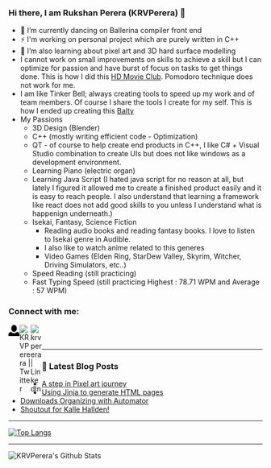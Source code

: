 ### Hi there, I am Rukshan Perera (KRVPerera) 👋

- 🔭 I’m currently dancing on Ballerina compiler front end
- :zap: I'm working on personal project which are purely written in C++
- 🌱 I’m also learning about pixel art and 3D hard surface modelling
- I cannot work on small improvements on skills to achieve a skill but I can optimize for passion and have burst of focus on tasks to get things done.
  This is how I did this [HD Movie Club](https://hdmovieclub.netlify.app/). Pomodoro technique does not work for me.
- I am like Tinker Bell; always creating tools to speed up my work and of team members. Of course I share the tools I create for my self. This is how I ended up creating this [Balty](https://marketplace.visualstudio.com/items?itemName=KRVPerera.balty)
- My Passions
  - 3D Design (Blender)
  - C++ (mostly writing efficient code - Optimization)
  - QT - of course to help create end products in C++, I like C# + Visual Studio combination to create UIs but does not like windows as a development environment.
  - Learning Piano (electric organ)
  - Learning Java Script (I hated java script for no reason at all, but lately I figured it allowed me to create a finished product easily and it is easy to reach people. I also understand that learning a framework like react does not add good skills to you unless I understand what is happenign underneath.)
  - Isekai, Fantasy, Science Fiction
    - Reading audio books and reading fantasy books. I love to listen to Isekai genre in Audible.
    - I also like to watch anime related to this generes
    - Video Games (Elden Ring, StarDew Valley, Skyrim, Witcher, Driving Simulators, etc..)
  - Speed Reading (still practicing)
  - Fast Typing Speed (still practicing Highest : 78.71 WPM and Average : 57 WPM)

### Connect with me:

[<img align="left" alt="krvperera.com" width="22px" src="https://raw.githubusercontent.com/iconic/open-iconic/master/svg/person.svg" />][website]
[<img align="left" alt="KRVPerera | Twitter" width="22px" src="https://cdn.jsdelivr.net/npm/simple-icons@v3/icons/twitter.svg" />][twitter]
[<img align="left" alt="krvperera | LinkedIn" width="22px" src="https://cdn.jsdelivr.net/npm/simple-icons@v3/icons/linkedin.svg" />][linkedin]
<br />
<br />

---

### 📕 Latest Blog Posts
<!-- BLOG-POST-LIST:START -->
- [A step in Pixel art journey](https://medium.com/@KRVPerera/a-step-in-pixel-art-journey-6d4bcd96942e?source=rss-32e09e3b70ea------2)
- [Using Jinja to generate HTML pages](https://medium.com/@KRVPerera/using-jinja-to-generate-html-pages-3fb54cf8fbc8?source=rss-32e09e3b70ea------2)
- [Downloads Organizing with Automator](https://medium.com/@KRVPerera/downloads-organizing-with-automator-2a6b648e2ab1?source=rss-32e09e3b70ea------2)
- [Shoutout for Kalle Hallden!](https://medium.com/@KRVPerera/shoutout-for-kalle-hallden-f27a72fe9096?source=rss-32e09e3b70ea------2)
<!-- BLOG-POST-LIST:END -->

---

[![Top Langs](https://github-readme-stats.krvperera.vercel.app/api/top-langs/?username=KRVPerera&layout=compact&langs_count=12)](https://github.com/KRVPerera/github-readme-stats)

<!--
**KRVPerera/KRVPerera** is a ✨ _special_ ✨ repository because its `README.md` (this file) appears on your GitHub profile.

Here are some ideas to get you started:

- 👯 I’m looking to collaborate on ...
- 🤔 I’m looking for help with ...
- 💬 Ask me about ...
- 📫 How to reach me: ...
- 😄 Pronouns: ...
- ⚡ Fun fact: ...
-->
---

<img align="left" alt="KRVPerera's Github Stats" src="https://github-readme-stats.krvperera.vercel.app/api?username=KRVPerera&show_icons=true&hide_border=true&theme=onedark" />

[website]: https://krvperera.com
[twitter]: https://twitter.com/KRVPerera
[linkedin]: https://linkedin.com/in/krvperera
